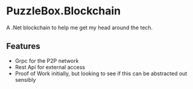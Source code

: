 # PuzzleBox.Blockchain
A .Net blockchain to help me get my head around the tech.

## Features

* Grpc for the P2P network
* Rest Api for external access
* Proof of Work initially, but looking to see if this can be abstracted out sensibly
